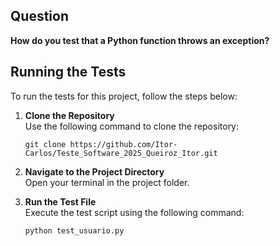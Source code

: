 ## Question  
**How do you test that a Python function throws an exception?**

## Running the Tests

To run the tests for this project, follow the steps below:

1. **Clone the Repository**  
   Use the following command to clone the repository:

   `git clone https://github.com/Itor-Carlos/Teste_Software_2025_Queiroz_Itor.git`

2. **Navigate to the Project Directory**  
   Open your terminal in the project folder.

3. **Run the Test File**  
   Execute the test script using the following command:

   `python test_usuario.py`
